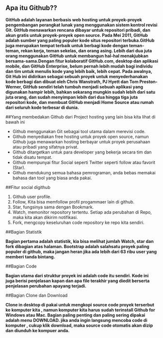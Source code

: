 ## Apa itu Github??

**GitHub adalah layanan berbasis web hosting untuk proyek-proyek pengembangan perangkat lunak yang menggunakan sistem kontrol revisi Git. GitHub menawarkan rencana dibayar untuk repositori pribadi, dan akun gratis untuk proyek-proyek open source. Pada Mei 2011, GitHub adalah sumber yang paling populer kode situs repositori terbuka.GitHub juga merupakan tempat terbaik untuk berbagi kode dengan teman-teman, rekan kerja, teman sekelas, dan orang asing. Lebih dari dua juta orang menggunakan GitHub untuk membangun hal-hal menakjubkan bersama-sama.Dengan fitur kolaboratif GitHub.com, desktop dan aplikasi mobile, dan GitHub Enterprise, belum pernah lebih mudah bagi individu dan tim untuk menulis kode yang lebih baik, lebih cepat. Pada awalnya, Git Hub ini didirikan sebagai sebuah proyek untuk menyederhanakan kode berbagi dan dibuat oleh Chris Wanstrath, PJ Hyett dan Tom Preston-Werner, GitHub sendiri telah tumbuh menjadi sebuah aplikasi yang digunakan hampir lebih, bahkan sekarang mungkin sudah lebih dari satu juta orang, dan sudah menyimpan lebih dari dua hingga tiga juta repositori kode, dan membuat GitHub menjadi Home Source atau rumah dari seluruh kode terbesar di dunia.**

##Yang membedakan Github dari Project hosting yang lain bisa kita lihat di bawah ini

- Github menggunakan Git sebagai tool utama dalam merevisi code.
- Github menyediakan free hosting untuk proyek open source, namun Github juga menawarkan  hosting berbayar untuk proyek perusahaan atau pribadi yang sifatnya privat.
- Github ditargetkan untuk para developer yang bekerja secara tim dan tidak disatu tempat.
- Github mempunyai fitur Social seperti  Twitter seperti follow atau favorit (Star).
- Github mendukung semua bahasa pemrograman, anda bebas memakai bahasa dan tool yang biasa anda pakai.

##Fitur social digithub

1. Github user profile.
2. Follow, Kita bisa memfollow profil progammaer lain di github.
3. Star, fungsinya sama dengan Bookmark.
4. Watch, memonitor repository tertentu. Setiap ada perubahan di Repo, maka kita akan dikirim notifikasi.
5. Fork, mengcopy keseluruhan code repository ke repo kita sendiri.

##Bagian Statistik

**Bagian pertama adalah statistik, kia bisa melihat jumlah Watch, star dan fork dibagian atas halaman. Bootstrap adalah salahsatu proyek paling populer di github, maka jangan heran jika ada lebih dari 63 ribu user yang memberi tanda bintang.**

##Bagian Code 

**Bagian utama dari struktur proyek ini adalah code itu sendiri. Kode ini juga berisi penjelasan kapan dan apa file terakhir yang diedit berserta penjelasan perubahan apayang terjadi.**

##Bagian Clone dan Download

**Clone in desktop  di pakai untuk mengkopi source code proyek terserbut ke komputer kita , namun komputer kita harus sudah terinstall Github for Windows atau Mac. Bagian paling penting dan paling sering dipakai adalah menu DOWNLOAD.  jika anda ingin langsung mencoba code di komputer , cukup klik download, maka source code otomatis akan dizip dan diunduh ke kompuer anda.**







